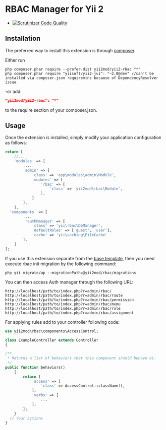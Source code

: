 RBAC Manager for Yii 2
=========
* [![Scrutinizer Code Quality](https://scrutinizer-ci.com/g/yii2mod/yii2-rbac/badges/quality-score.png?b=master)](https://scrutinizer-ci.com/g/yii2mod/yii2-rbac/?branch=master)

Installation
------------

The preferred way to install this extension is through [composer](http://getcomposer.org/download/).

Either run

```
php composer.phar require --prefer-dist yii2mod/yii2-rbac "*"
php composer.phar require "yiisoft/yii2-jui": "~2.0@dev" //can't be installed via composer.json requiremtns because of DependencyResolver issue
```

-or add

```json
"yii2mod/yii2-rbac": "*"
```

to the require section of your composer.json.

Usage
------------
Once the extension is installed, simply modify your application configuration as follows:

```php
return [
    //....
    'modules' => [
        .....
        'admin' => [
            'class' => 'app\modules\admin\Module',
            'modules' => [
                'rbac' => [
                    'class' => 'yii2mod\rbac\Module',
                ],
            ]
        ],
    ],
  'components' => [
        ....
         'authManager' => [
            'class' => 'yii\rbac\DbManager',
            'defaultRoles' => ['guest', 'user'],
            'cache' => 'yii\caching\FileCache'
        ],
    ]
];
```
If you use this extension separate from the [base template](https://github.com/yii2mod/base), then you need execute rbac init migration by the following command: 
```
php yii migrate/up --migrationPath=@yii2mod/rbac/migrations
```

You can then access Auth manager through the following URL:
```
http://localhost/path/to/index.php?r=admin/rbac/
http://localhost/path/to/index.php?r=admin/rbac/route
http://localhost/path/to/index.php?r=admin/rbac/permission
http://localhost/path/to/index.php?r=admin/rbac/menu
http://localhost/path/to/index.php?r=admin/rbac/role
http://localhost/path/to/index.php?r=admin/rbac/assignment
```

For applying rules add to your controller following code:
```php
use yii2mod\rbac\components\AccessControl;

class ExampleController extends Controller 
{

/**
 * Returns a list of behaviors that this component should behave as.
 */
public function behaviors()
    {
        return [
            'access' => [
                'class' => AccessControl::className(),
            ],
            'verbs' => [
                ...
            ],
        ];
    }
  // Your actions
}
```
